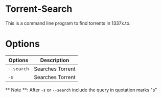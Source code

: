 # Torrent-Search
This is a command line program to find torrents in 1337x.to.

# Options

|  Options     | Description            |
| ------------- | -------------          |
| `--search`    | Searches Torrent       |
| `-s`          | Searches Torrent       |
** Note **: After `-s` or `--search` include the query in quotation marks "s"
